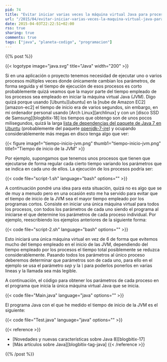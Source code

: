 ```yaml
---
pid: 74
title: "Evitar iniciar varias veces la máquina virtual Java para procesos cortos"
url: "/2015/04/evitar-iniciar-varias-veces-la-maquina-virtual-java-para-procesos-cortos/"
date: 2015-04-03T22:22:51+02:00
rss: true
sharing: true
comments: true
tags: ["java", "planeta-codigo", "programacion"]
---
```


{{% post %}}

{{< logotype image="java.svg" title="Java" width="200" >}}

Si en una aplicación o proyecto tenemos necesidad de ejecutar uno o varios procesos múltiples veces donde únicamente cambian los parámetros, de forma seguida y el tiempo de ejecución de esos procesos es corto probablemente quizá veamos que la mayor parte del tiempo empleado de los procesos sea empleado en iniciar la máquina virtual Java (JVM). Digo quizá porque usando [Ubuntu][ubuntu] en la [nube de Amazon EC2][amazon-ec2] el tiempo de inicio era de varios segundos, sin embargo, en mi ordenador personal usando [Arch Linux][archlinux] y con un [disco SSD de Samsung][blogbitix-18] los tiempos que obtengo son de unos pocos milisegundos, quizá la larga [lista de dependencias del paquete de Java 7 en Ubuntu](http://packages.ubuntu.com/trusty/openjdk-7-jdk) (probablemente del paquete [openjdk-7-jre](http://packages.ubuntu.com/trusty/openjdk-7-jre)) y ocupando considerablemente más megas en disco tenga algo que ver:

<div class="media">
    {{< figure
        image1="tiempo-inicio-jvm.png" thumb1="tiempo-inicio-jvm.png" title1="Tiempo de inicio de la JVM" >}}
</div>

Por ejemplo, supongamos que tenemos unos procesos que tienen que ejecutarse de forma regular cada cierto tiempo variando los parámetros que se indica en cada uno de ellos. La ejecución de los procesos podría ser:

{{< code file="script-1.sh" language="bash" options="" >}}

A continuación pondré una idea para esta situación, quizá no es algo que se de muy a menudo pero en una ocasión esto me ha servido para evitar que el tiempo de inicio de la JVM sea el mayor tiempo empleado por los programas cortos. Consiste en iniciar una única máquina virtual para todos los procesos, con todos los parámetros de cada uno siendo el programa al iniciarse el que determine los parámetros de cada proceso individual. Por ejemplo, reescribiendo los ejemplos anteriores de la siguiente forma:

{{< code file="script-2.sh" language="bash" options="" >}}

Esto iniciará una única máquina virtual en vez de 6 de forma que evitemos mucho del tiempo empleado en el inicio de las JVM, dependiendo del tiempo empleado por los procesos el tiempo total posiblemente se reduzca considerablemente. Pasando todos los parámetros al único proceso deberemos determinar que parámetros son de cada uno, para ello en el ejemplo se usa el parámetro _sep_ y la _\\_ para poderlos ponerlos en varias lineas y la llamada sea más legible.

A continuación, el código para obtener los parámetros de cada proceso en el programa que inicia la única máquina virtual Java que se inicia.

{{< code file="Main.java" language="java" options="" >}}

El programa Java con el que he medido el tiempo de inicio de la JVM es el siguiente:

{{< code file="Test.java" language="java" options="" >}}

{{< reference >}}
* [Novedades y nuevas características sobre Java 8][blogbitix-17]
* [Más artículos sobre Java][blogbitix-tag-java]
{{< /reference >}}

{{% /post %}}
